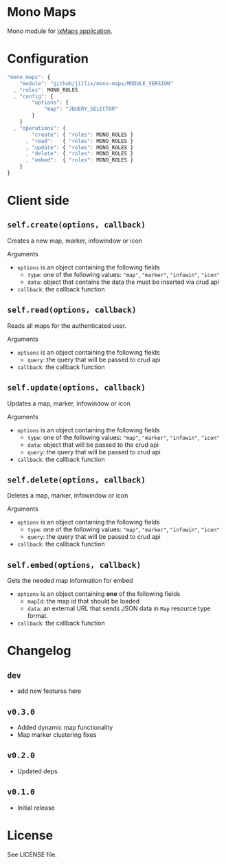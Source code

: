 Mono Maps
=========
Mono module for [jxMaps application](https://github.com/jillix/Maps).

# Configuration

```js
"mono_maps": {
    "module": "github/jillix/mono-maps/MODULE_VERSION"
  , "roles": MONO_ROLES
  , "config": {
        "options": {
            "map": "JQUERY_SELECTOR"
        }
    }
  , "operations": {
        "create": { "roles": MONO_ROLES }
      , "read":   { "roles": MONO_ROLES }
      , "update": { "roles": MONO_ROLES }
      , "delete": { "roles": MONO_ROLES }
      , "embed":  { "roles": MONO_ROLES }
    }
}
```

# Client side

## `self.create(options, callback)`
Creates a new map, marker, infowindow or icon

Arguments
 - `options` is an object containing the following fields
   - `type`: one of the following values: `"map"`, `"marker"`, `"infowin"`, `"icon"`
   - `data`: object that contains the data the must be inserted via crud api
 - `callback`: the callback function

## `self.read(options, callback)`
Reads all maps for the authenticated user.

Arguments
 - `options` is an object containing the following fields
   - `query`: the query that will be passed to crud api
 - `callback`: the callback function

## `self.update(options, callback)`
Updates a map, marker, infowindow or icon

Arguments
 - `options` is an object containing the following fields
   - `type`: one of the following values: `"map"`, `"marker"`, `"infowin"`, `"icon"`
   - `data`: object that will be passed to the crud api
   - `query`: the query that will be passed to crud api
 - `callback`: the callback function

## `self.delete(options, callback)`
Deletes a map, marker, infowindow or icon

Arguments
 - `options` is an object containing the following fields
   - `type`: one of the following values: `"map"`, `"marker"`, `"infowin"`, `"icon"`
   - `query`: the query that will be passed to crud api
 - `callback`: the callback function

## `self.embed(options, callback)`
Gets the needed map information for embed

 - `options` is an object containing **one** of the following fields
   - `mapId`: the map id that should be loaded
   - `data`: an external URL that sends JSON data in `Map` resource type format.
 - `callback`: the callback function

# Changelog

## `dev`
 - add new features here

## `v0.3.0`
 - Added dynamic map functionality
 - Map marker clustering fixes

## `v0.2.0`
 - Updated deps

## `v0.1.0`
 - Initial release

# License
See LICENSE file.
